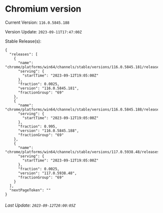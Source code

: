 # Chromium version

Current Version: `116.0.5845.188`

Version Update: `2023-09-11T17:47:00Z`

Stable Release(s):
```
{
  "releases": [
    {
      "name": "chrome/platforms/win64/channels/stable/versions/116.0.5845.181/releases/1694545500",
      "serving": {
        "startTime": "2023-09-12T19:05:00Z"
      },
      "fraction": 0.0025,
      "version": "116.0.5845.181",
      "fractionGroup": "69"
    },
    {
      "name": "chrome/platforms/win64/channels/stable/versions/116.0.5845.188/releases/1694545500",
      "serving": {
        "startTime": "2023-09-12T19:05:00Z"
      },
      "fraction": 0.995,
      "version": "116.0.5845.188",
      "fractionGroup": "69"
    },
    {
      "name": "chrome/platforms/win64/channels/stable/versions/117.0.5938.48/releases/1694545500",
      "serving": {
        "startTime": "2023-09-12T19:05:00Z"
      },
      "fraction": 0.0025,
      "version": "117.0.5938.48",
      "fractionGroup": "69"
    }
  ],
  "nextPageToken": ""
}
```

###### Last Update: `2023-09-12T20:00:05Z`
        